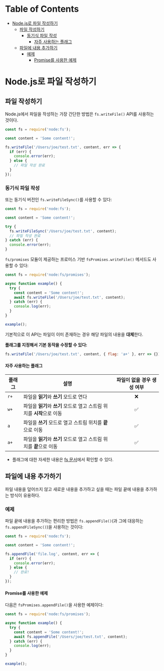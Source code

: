 # Table of Contents

- [Node.js로 파일 작성하기](#nodejs로-파일-작성하기)
  - [파일 작성하기](#파일-작성하기)
    - [동기식 파일 작성](#동기식-파일-작성)
      - [자주 사용하는 플래그](#자주-사용하는-플래그)
  - [파일에 내용 추가하기](#파일에-내용-추가하기)
    - [예제](#예제)
      - [Promise를 사용한 예제](#promise를-사용한-예제)

# Node.js로 파일 작성하기

## 파일 작성하기

Node.js에서 파일을 작성하는 가장 간단한 방법은 `fs.writeFile()` API를 사용하는 것이다. 

```javascript
const fs = require('node:fs');

const content = 'Some content!';

fs.writeFile('/Users/joe/test.txt', content, err => {
  if (err) {
    console.error(err);
  } else {
    // 파일 작성 완료
  }
});
```

### 동기식 파일 작성

또는 동기식 버전인 `fs.writeFileSync()`를 사용할 수 있다:

```javascript
const fs = require('node:fs');

const content = 'Some content!';

try {
  fs.writeFileSync('/Users/joe/test.txt', content);
  // 파일 작성 완료
} catch (err) {
  console.error(err);
}
```

`fs/promises` 모듈이 제공하는 프로미스 기반 `fsPromises.writeFile()` 메서드도 사용할 수 있다:

```javascript
const fs = require('node:fs/promises');

async function example() {
  try {
    const content = 'Some content!';
    await fs.writeFile('/Users/joe/test.txt', content);
  } catch (err) {
    console.log(err);
  }
}

example();
```

기본적으로 이 API는 파일이 이미 존재하는 경우 해당 파일의 내용을 **대체**한다.

**플래그를 지정해서 기본 동작을 수정할 수 있다:**

```javascript
fs.writeFile('/Users/joe/test.txt', content, { flag: 'a+' }, err => {});
```

#### 자주 사용하는 플래그

| 플래그 | 설명                                                           | 파일이 없을 경우 생성 여부 |
| ------ | -------------------------------------------------------------- | :----------------------: |
| `r+`   | 파일을 **읽기**와 **쓰기** 모드로 연다                         |            ❌            |
| `w+`   | 파일을 **읽기**와 **쓰기** 모드로 열고 스트림 위치를 **시작**으로 이동 |            ✅            |
| `a`    | 파일을 **쓰기** 모드로 열고 스트림 위치를 **끝**으로 이동      |            ✅            |
| `a+`   | 파일을 **읽기**와 **쓰기** 모드로 열고 스트림 위치를 **끝**으로 이동 |            ✅            |

- 플래그에 대한 자세한 내용은 [fs 문서](https://nodejs.org/api/fs.html#file-system-flags)에서 확인할 수 있다.

## 파일에 내용 추가하기

파일 내용을 덮어쓰지 않고 새로운 내용을 추가하고 싶을 때는 파일 끝에 내용을 추가하는 방식이 유용하다.

### 예제

파일 끝에 내용을 추가하는 편리한 방법은 `fs.appendFile()`(과 그에 대응하는 `fs.appendFileSync()`)을 사용하는 것이다:

```javascript
const fs = require('node:fs');

const content = 'Some content!';

fs.appendFile('file.log', content, err => {
  if (err) {
    console.error(err);
  } else {
    // 완료!
  }
});
```

#### Promise를 사용한 예제

다음은 `fsPromises.appendFile()`을 사용한 예제이다:

```javascript
const fs = require('node:fs/promises');

async function example() {
  try {
    const content = 'Some content!';
    await fs.appendFile('/Users/joe/test.txt', content);
  } catch (err) {
    console.log(err);
  }
}

example();
```